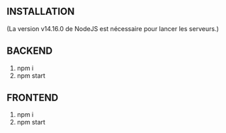 ## INSTALLATION

(La version v14.16.0 de NodeJS est nécessaire pour lancer les serveurs.)

## BACKEND

1. npm i
2. npm start

## FRONTEND

1. npm i
2. npm start
